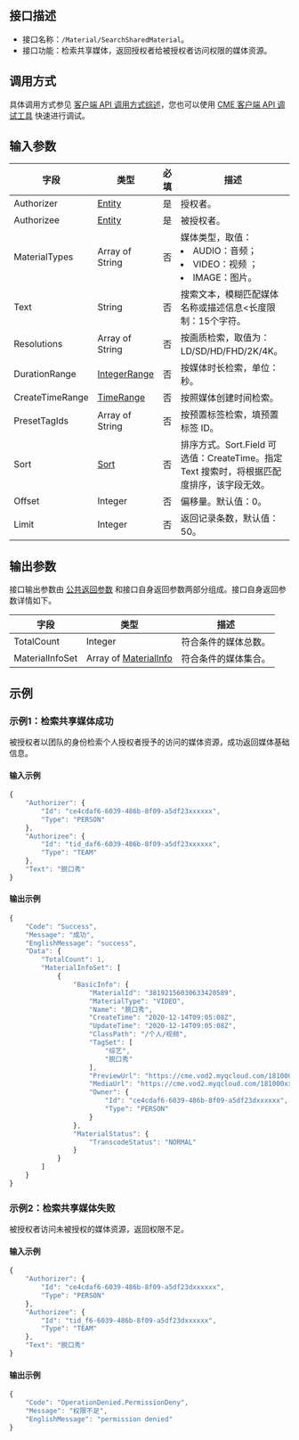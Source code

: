 <!-- 注意：本文档由 gen_client_api_from_core.sh 脚本自动生成，如有修改需求，请阅读 readme.md -->

## 接口描述
- 接口名称：`/Material/SearchSharedMaterial`。
- 接口功能：检索共享媒体，返回授权者给被授权者访问权限的媒体资源。

## 调用方式
具体调用方式参见 [客户端 API 调用方式综述](/document/product/1156/50898)，您也可以使用 [CME 客户端 API 调试工具](https://tools.vs.tencent.com/demo/debug.html) 快速进行调试。

## 输入参数

字段 | 类型 | 必填 | 描述
------- | ------- | ------- | -------
Authorizer | [Entity](https://cloud.tencent.com/document/api/1156/40360#Entity) | 是 |授权者。
Authorizee   | [Entity](https://cloud.tencent.com/document/api/1156/40360#Entity) | 是 |被授权者。
MaterialTypes | Array of String| 否 |媒体类型，取值：<li>AUDIO：音频；</li><li>VIDEO：视频 ；</li><li>IMAGE：图片。</li>
Text | String| 否 |搜索文本，模糊匹配媒体名称或描述信息<长度限制：15个字符。
Resolutions | Array of String| 否 |按画质检索，取值为：LD/SD/HD/FHD/2K/4K。
DurationRange |[IntegerRange](https://cloud.tencent.com/document/api/1156/40360#IntegerRange)| 否 |按媒体时长检索，单位：秒。
CreateTimeRange | [TimeRange](https://cloud.tencent.com/document/api/1156/40360#TimeRange)| 否 |按照媒体创建时间检索。
PresetTagIds | Array of String| 否 |按预置标签检索，填预置标签 ID。
Sort | [Sort](https://cloud.tencent.com/document/api/1156/40360#SortBy)| 否 |排序方式。Sort.Field 可选值：CreateTime。指定 Text 搜索时，将根据匹配度排序，该字段无效。
Offset |  Integer| 否 |偏移量。默认值：0。
Limit |  Integer| 否 |返回记录条数，默认值：50。



## 输出参数
接口输出参数由 [公共返回参数](https://cloud.tencent.com/document/product/1156/51422) 和接口自身返回参数两部分组成。接口自身返回参数详情如下。


字段 | 类型 | 描述
------- | ------- | -------
TotalCount |  Integer | 符合条件的媒体总数。
MaterialInfoSet |Array of [MaterialInfo](https://cloud.tencent.com/document/product/1156/51421#MaterialInfo) | 符合条件的媒体集合。 


## 示例
### 示例1：检索共享媒体成功
被授权者以团队的身份检索个人授权者授予的访问的媒体资源，成功返回媒体基础信息。

#### 输入示例
```javascript
{
    "Authorizer": {
        "Id": "ce4cdaf6-6039-486b-8f09-a5df23xxxxxx",
        "Type": "PERSON"
    },
    "Authorizee": {
        "Id": "tid_daf6-6039-486b-8f09-a5df23xxxxxx",
        "Type": "TEAM"
    },
    "Text": "脱口秀"
}
```


#### 输出示例
```javascript
{
    "Code": "Success",
    "Message": "成功",
    "EnglishMessage": "success",
    "Data": {
        "TotalCount": 1,
        "MaterialInfoSet": [
            {
                "BasicInfo": {
                    "MaterialId": "38192156030633420589",
                    "MaterialType": "VIDEO",
                    "Name": "脱口秀",
                    "CreateTime": "2020-12-14T09:05:08Z",
                    "UpdateTime": "2020-12-14T09:05:08Z",
                    "ClassPath": "/个人/视频",
                    "TagSet": [
                        "综艺",
                        "脱口秀"
                    ],
                    "PreviewUrl": "https://cme.vod2.myqcloud.com/181000xxxx/8d388657vodtranscq181000xxxx/9be0dda85285890811308550195/coverBySnapshot/coverBySnapshot_10_0.jpg",
                    "MediaUrl": "https://cme.vod2.myqcloud.com/181000xxxx/b64e98afvodcq181000xxxx/9be0dda85285890811308550195/ixbEocVHT1oA.mp4?t=5fdf14b4&whref=yunjian.qq.com&sign=ce15ca0558bebe775974e2821728xxxx",
                    "Owner": {
                        "Id": "ce4cdaf6-6039-486b-8f09-a5df23dxxxxxx",
                        "Type": "PERSON"
                    }
                },
                "MaterialStatus": {
                    "TranscodeStatus": "NORMAL"
                }
            }
        ]
    }
}
```

### 示例2：检索共享媒体失败
被授权者访问未被授权的媒体资源，返回权限不足。

#### 输入示例
```javascript
{
    "Authorizer": {
        "Id": "ce4cdaf6-6039-486b-8f09-a5df23dxxxxxx",
        "Type": "PERSON"
    },
    "Authorizee": {
        "Id": "tid_f6-6039-486b-8f09-a5df23dxxxxxx",
        "Type": "TEAM"
    },
    "Text": "脱口秀"
}
```


#### 输出示例
```javascript
{
    "Code": "OperationDenied.PermissionDeny",
    "Message": "权限不足",
    "EnglishMessage": "permission denied"
}
```


<!-- 注意：本文档由 gen_client_api_from_core.sh 脚本自动生成，如有修改需求，请阅读 readme.md -->
